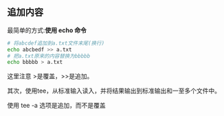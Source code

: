 ## 追加内容

最简单的方式:**使用 echo 命令**

```bash
# 将abcdef追加到a.txt文件末尾(换行)
echo abcbedf >> a.txt
# 把a.txt原来的内容替换为bbbbb
echo bbbbb > a.txt
```

这里注意 >是覆盖，>>是追加。

其次，使用tee，从标准输入读入，并将结果输出到标准输出和一至多个文件中。

使用 tee -a 选项是追加，而不是覆盖

